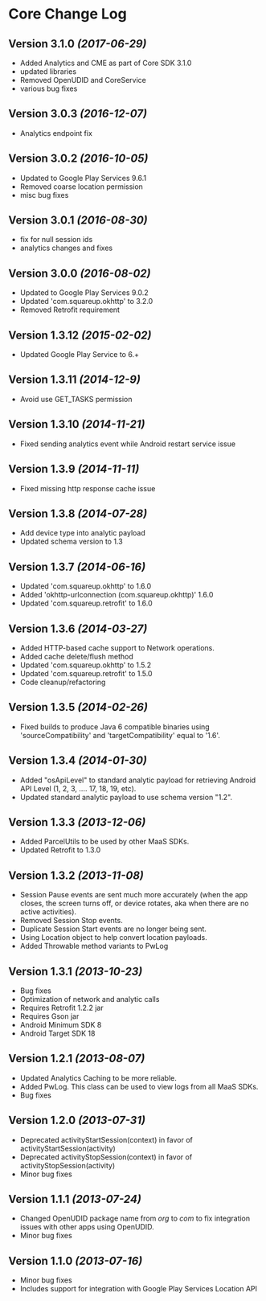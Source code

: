 Core Change Log
==========

Version 3.1.0 *(2017-06-29)*
----------------------------
 * Added Analytics and CME as part of Core SDK 3.1.0
 * updated libraries
 * Removed OpenUDID and CoreService
 * various bug fixes

Version 3.0.3 *(2016-12-07)*
----------------------------
 * Analytics endpoint fix

Version 3.0.2 *(2016-10-05)*
----------------------------
 * Updated to Google Play Services 9.6.1
 * Removed coarse location permission
 * misc bug fixes

Version 3.0.1 *(2016-08-30)*
----------------------------
 * fix for null session ids
 * analytics changes and fixes

Version 3.0.0 *(2016-08-02)*
----------------------------
 * Updated to Google Play Services 9.0.2
 * Updated 'com.squareup.okhttp' to 3.2.0
 * Removed Retrofit requirement

Version 1.3.12 *(2015-02-02)*
----------------------------
 * Updated Google Play Service to 6.+

Version 1.3.11 *(2014-12-9)*
----------------------------
 * Avoid use GET_TASKS permission

Version 1.3.10 *(2014-11-21)*
----------------------------
 * Fixed sending analytics event while Android restart service issue

Version 1.3.9 *(2014-11-11)*
----------------------------
 * Fixed missing http response cache issue

Version 1.3.8 *(2014-07-28)*
----------------------------
 * Add device type into analytic payload 
 * Updated schema version to 1.3

Version 1.3.7 *(2014-06-16)*
----------------------------
 * Updated 'com.squareup.okhttp' to 1.6.0
 * Added 'okhttp-urlconnection (com.squareup.okhttp)' 1.6.0
 * Updated 'com.squareup.retrofit' to 1.6.0

Version 1.3.6 *(2014-03-27)*
----------------------------
 * Added HTTP-based cache support to Network operations.
 * Added cache delete/flush method
 * Updated 'com.squareup.okhttp' to 1.5.2
 * Updated 'com.squareup.retrofit' to 1.5.0
 * Code cleanup/refactoring

Version 1.3.5 *(2014-02-26)*
----------------------------
 * Fixed builds to produce Java 6 compatible binaries using 'sourceCompatibility' and 'targetCompatibility' equal to '1.6'.

Version 1.3.4 *(2014-01-30)*
----------------------------
 * Added "osApiLevel" to standard analytic payload for retrieving Android API Level (1, 2, 3, .... 17, 18, 19, etc).
 * Updated standard analytic payload to use schema version "1.2".

Version 1.3.3 *(2013-12-06)*
----------------------------
 * Added ParcelUtils to be used by other MaaS SDKs.
 * Updated Retrofit to 1.3.0

Version 1.3.2 *(2013-11-08)*
----------------------------
 * Session Pause events are sent much more accurately (when the app closes, the screen turns off, or device rotates, aka when there are no active activities).
 * Removed Session Stop events.
 * Duplicate Session Start events are no longer being sent.
 * Using Location object to help convert location payloads.
 * Added Throwable method variants to PwLog

Version 1.3.1 *(2013-10-23)*
----------------------------
 * Bug fixes
 * Optimization of network and analytic calls
 * Requires Retrofit 1.2.2 jar
 * Requires Gson jar
 * Android Minimum SDK 8
 * Android Target SDK 18

Version 1.2.1 *(2013-08-07)*
----------------------------
 * Updated Analytics Caching to be more reliable.
 * Added PwLog. This class can be used to view logs from all MaaS SDKs.
 * Bug fixes

 Version 1.2.0 *(2013-07-31)*
----------------------------
 * Deprecated activityStartSession(context) in favor of activityStartSession(activity)
 * Deprecated activityStopSession(context) in favor of activityStopSession(activity)
 * Minor bug fixes

Version 1.1.1 *(2013-07-24)*
----------------------------
 * Changed OpenUDID package name from *org* to *com* to fix integration issues with other apps using OpenUDID.
 * Minor bug fixes

 Version 1.1.0 *(2013-07-16)*
----------------------------
 * Minor bug fixes
 * Includes support for integration with Google Play Services Location API
